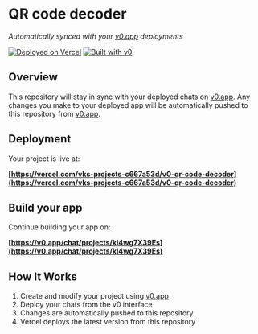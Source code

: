 # QR code decoder

*Automatically synced with your [v0.app](https://v0.app) deployments*

[![Deployed on Vercel](https://img.shields.io/badge/Deployed%20on-Vercel-black?style=for-the-badge&logo=vercel)](https://vercel.com/vks-projects-c667a53d/v0-qr-code-decoder)
[![Built with v0](https://img.shields.io/badge/Built%20with-v0.app-black?style=for-the-badge)](https://v0.app/chat/projects/kl4wg7X39Es)

## Overview

This repository will stay in sync with your deployed chats on [v0.app](https://v0.app).
Any changes you make to your deployed app will be automatically pushed to this repository from [v0.app](https://v0.app).

## Deployment

Your project is live at:

**[https://vercel.com/vks-projects-c667a53d/v0-qr-code-decoder](https://vercel.com/vks-projects-c667a53d/v0-qr-code-decoder)**

## Build your app

Continue building your app on:

**[https://v0.app/chat/projects/kl4wg7X39Es](https://v0.app/chat/projects/kl4wg7X39Es)**

## How It Works

1. Create and modify your project using [v0.app](https://v0.app)
2. Deploy your chats from the v0 interface
3. Changes are automatically pushed to this repository
4. Vercel deploys the latest version from this repository
